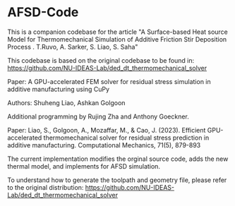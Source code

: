 # AFSD-Code
This is a companion codebase for the article "A Surface-based Heat source Model for Thermomechanical Simulation of Additive Friction Stir Deposition Process . T.Ruvo, A. Sarker, S. Liao, S. Saha"

This codebase is based on the original codebase to be found in: https://github.com/NU-IDEAS-Lab/ded_dt_thermomechanical_solver


Paper: A GPU-accelerated FEM solver for residual stress simulation in additive manufacturing using CuPy


Authors: Shuheng Liao, Ashkan Golgoon


Additional programming by Rujing Zha and Anthony Goeckner.


Paper: Liao, S., Golgoon, A., Mozaffar, M., & Cao, J. (2023). Efficient GPU-accelerated thermomechanical solver for residual stress prediction in additive manufacturing. Computational Mechanics, 71(5), 879-893

The current implementation modifies the orginal source code, adds the new thermal model, and implements for AFSD simulation. 

To understand how to generate the toolpath and geometry file, please refer to the original distribution: https://github.com/NU-IDEAS-Lab/ded_dt_thermomechanical_solver
